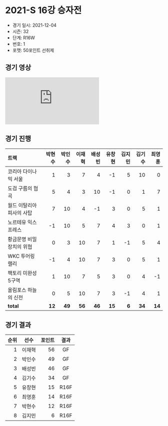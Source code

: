 # 2021-S 16강 승자전

- 경기 일시: 2021-12-04
- 시즌: 32
- 단계: R16W
- 번호: 1
- 포맷: 50포인트 선취제





## 경기 영상
<iframe src="https://www.youtube.com/embed/mRTFTBrjj9s" frameborder="0" allowfullscreen>
</iframe>

## 경기 진행

| 트랙 | 박현수 | 박인수 | 이재혁 | 배성빈 | 유창현 | 김지민 | 김기수 | 최영훈 |
|:---|---:|---:|---:|---:|---:|---:|---:|---:|
| 코리아 다이나믹 서울 | 1 | 3 | 7 | 4 | -1 | 5 | 10 | 0 |
| 도검 구름의 협곡 | 5 | 4 | 3 | 10 | -1 | 0 | 1 | 7 |
| 월드 이탈리아 피사의 사탑 | 7 | 10 | 4 | -1 | 3 | 0 | 5 | 1 |
| 노르테유 익스프레스 | -1 | 10 | 5 | 7 | 4 | 3 | 0 | 1 |
| 황금문명 비밀장치의 위협 | 0 | 3 | 10 | 7 | 1 | -1 | 5 | 4 |
| WKC 투어링 랠리 | -1 | 4 | 10 | 7 | 3 | 0 | 5 | 1 |
| 팩토리 미완성 5구역 | 1 | 10 | 7 | 5 | 3 | 0 | 4 | -1 |
| 올림포스 하늘의 신전 | 0 | 5 | 10 | 7 | 3 | -1 | 4 | 1 |
| __total__ | __12__ | __49__ | __56__ | __46__ | __15__ | __6__ | __34__ | __14__ |




## 경기 결과

| 순위 | 선수 | 포인트 | 결과 |
|---:|:---:|---:|:---:|
| 1 | 이재혁 | 56 | GF |
| 2 | 박인수 | 49 | GF |
| 3 | 배성빈 | 46 | GF |
| 4 | 김기수 | 34 | GF |
| 5 | 유창현 | 15 | R16F |
| 6 | 최영훈 | 14 | R16F |
| 7 | 박현수 | 12 | R16F |
| 8 | 김지민 | 6 | R16F |

